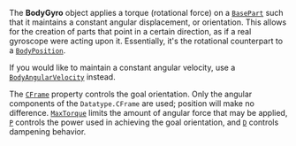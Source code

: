The **BodyGyro** object applies a torque (rotational force) on a
[`BasePart`](https://create.roblox.com/docs/reference/engine/classes/BasePart) such that it maintains a constant angular displacement, or
orientation. This allows for the creation of parts that point in a certain
direction, as if a real gyroscope were acting upon it. Essentially, it's the
rotational counterpart to a [`BodyPosition`](https://create.roblox.com/docs/reference/engine/classes/BodyPosition).

If you would like to maintain a constant angular velocity, use a
[`BodyAngularVelocity`](https://create.roblox.com/docs/reference/engine/classes/BodyAngularVelocity) instead.

The [`CFrame`](https://create.roblox.com/docs/reference/engine/classes/BodyGyro#CFrame) property controls the goal orientation.
Only the angular components of the `Datatype.CFrame` are used; position will
make no difference. [`MaxTorque`](https://create.roblox.com/docs/reference/engine/classes/BodyGyro#MaxTorque) limits the amount of
angular force that may be applied, [`P`](https://create.roblox.com/docs/reference/engine/classes/BodyGyro#P) controls the power
used in achieving the goal orientation, and [`D`](https://create.roblox.com/docs/reference/engine/classes/BodyGyro#D) controls
dampening behavior.